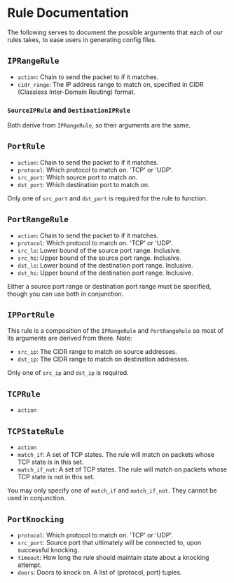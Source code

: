 # Rule Documentation

The following serves to document the possible arguments that each of our rules
takes, to ease users in generating config files.

## `IPRangeRule`

- `action`: Chain to send the packet to if it matches.
- `cidr_range`: The IP address range to match on, specified in CIDR (Classless Inter-Domain Routing) format.

### `SourceIPRule` and `DestinationIPRule`

Both derive from `IPRangeRule`, so their arguments are the same.

## `PortRule`

- `action`: Chain to send the packet to if it matches.
- `protocol`: Which protocol to match on. 'TCP' or 'UDP'.
- `src_port`: Which source port to match on.
- `dst_port`: Which destination port to match on.

Only one of `src_port` and `dst_port` is required for the rule to function.

## `PortRangeRule`

- `action`: Chain to send the packet to if it matches.
- `protocol`: Which protocol to match on. 'TCP' or 'UDP'.
- `src_lo`: Lower bound of the source port range. Inclusive.
- `src_hi`: Upper bound of the source port range. Inclusive.
- `dst_lo`: Lower bound of the destination port range. Inclusive.
- `dst_hi`: Upper bound of the destination port range. Inclusive.

Either a source port range or destination port range must be specified, though
you can use both in conjunction.

## `IPPortRule`

This rule is a composition of the `IPRangeRule` and `PortRangeRule` so most of
its arguments are derived from there. Note:

- `src_ip`: The CIDR range to match on source addresses.
- `dst_ip`: The CIDR range to match on destination addresses.

Only one of `src_ip` and `dst_ip` is required.

## `TCPRule`

- `action`

## `TCPStateRule`

- `action`
- `match_if`: A set of TCP states. The rule will match on packets whose TCP state is in this set.
- `match_if_not`: A set of TCP states. The rule will match on packets whose TCP state is not in this set.

You may only specify one of `match_if` and `match_if_not`. They cannot be used
in conjunction.

## `PortKnocking`

- `protocol`: Which protocol to match on. 'TCP' or 'UDP'.
- `src_port`: Source port that ultimately will be connected to, upon successful knocking.
- `timeout`: How long the rule should maintain state about a knocking attempt.
- `doors`: Doors to knock on. A list of (protocol, port) tuples.

